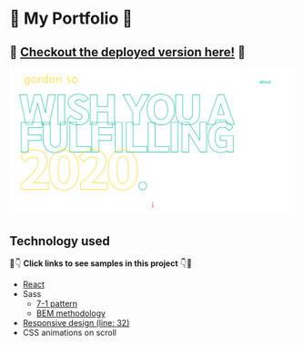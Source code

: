 # :open_file_folder: My Portfolio :open_file_folder:

## :pushpin: [Checkout the deployed version here!](#) :pushpin:

![landing page](https://github.com/sssgordon/portfolio-website/blob/master/public/landing.png)

## Technology used

:eyes::point_down: **Click links to see samples in this project** :point_down::eyes:

* [React](https://github.com/sssgordon/portfolio-website/blob/master/src/App.js)
* Sass
    * [7-1 pattern](https://github.com/sssgordon/portfolio-website/tree/master/sass)
    * [BEM methodology](https://github.com/sssgordon/portfolio-website/blob/master/src/components/Home.js)
* [Responsive design (line: 32)](https://github.com/sssgordon/portfolio-website/blob/master/sass/abstracts/_mixins.scss)
* CSS animations on scroll
